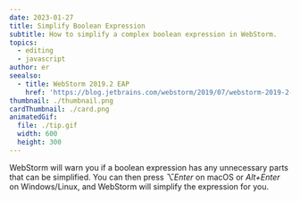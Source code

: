 ```yaml
---
date: 2023-01-27
title: Simplify Boolean Expression
subtitle: How to simplify a complex boolean expression in WebStorm.
topics:
  - editing
  - javascript
author: er
seealso:
  - title: WebStorm 2019.2 EAP
    href: 'https://blog.jetbrains.com/webstorm/2019/07/webstorm-2019-2-eap-6/'
thumbnail: ./thumbnail.png
cardThumbnail: ./card.png
animatedGif:
  file: ./tip.gif
  width: 600
  height: 300
---
```

WebStorm will warn you if a boolean expression has any unnecessary parts that can be simplified. You can then press _⌥Enter_ on macOS or _Alt+Enter_ on Windows/Linux, and WebStorm will simplify the expression for you.
